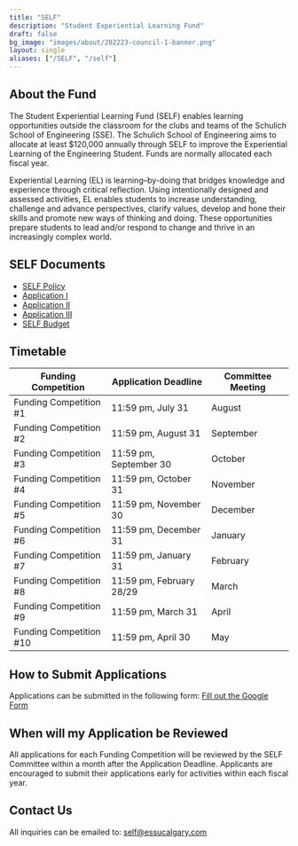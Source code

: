 ```yaml
---
title: "SELF"
description: "Student Experiential Learning Fund"
draft: false
bg_image: "images/about/202223-council-1-banner.png"
layout: single
aliases: ["/SELF", "/self"]
---
```


## About the Fund

The Student Experiential Learning Fund (SELF) enables learning opportunities outside the classroom for the clubs and teams of the Schulich School of Engineering (SSE). The Schulich School of Engineering aims to allocate at least $120,000 annually through SELF to improve the Experiential Learning of the Engineering Student. Funds are normally allocated each fiscal year.

Experiential Learning (EL) is learning–by-doing that bridges knowledge and experience through critical reflection. Using intentionally designed and assessed activities, EL enables students to increase understanding, challenge and advance perspectives, clarify values, develop and hone their skills and promote new ways of thinking and doing. These opportunities prepare students to lead and/or respond to change and thrive in an increasingly complex world.

## SELF Documents

- [SELF Policy](https://drive.google.com/uc?export=download&id=1OV_3d5Fc66r_arvA5TPMRwO6hUIZ2huL)
- [Application I](https://drive.google.com/uc?export=download&id=1Cp3U-inwozhLcXVaDgGUFenjIQsJ_lLO)
- [Application II](https://drive.google.com/uc?export=download&id=1MKIwP0hxg2tMOs69DqHe5xfXZwzNE0FC)
- [Application III](https://drive.google.com/uc?export=download&id=1ZzvlRGocqbx7jtY7LPAgrytf8jKblQlm)
- [SELF Budget](https://drive.google.com/uc?export=download&id=1QAg6bJp2fvDYtjYXKMWizPPdNvQUE52x)

## Timetable

| Funding Competition     | Application Deadline     | Committee Meeting |
| ----------------------- | ------------------------ | ----------------- |
| Funding Competition #1  | 11:59 pm, July 31        | August            |
| Funding Competition #2  | 11:59 pm, August 31      | September         |
| Funding Competition #3  | 11:59 pm, September 30   | October           |
| Funding Competition #4  | 11:59 pm, October 31     | November          |
| Funding Competition #5  | 11:59 pm, November 30    | December          |
| Funding Competition #6  | 11:59 pm, December 31    | January           |
| Funding Competition #7  | 11:59 pm, January 31     | February          |
| Funding Competition #8  | 11:59 pm, February 28/29 | March             |
| Funding Competition #9  | 11:59 pm, March 31       | April             |
| Funding Competition #10 | 11:59 pm, April 30       | May               |

## How to Submit Applications

<!-- Applications can be submitted via email [self@essucalgary.com](mailto:self@essucalgary.com) by attaching the appropriate application form as listed above. See the Timetable section for deadlines. -->

Applications can be submitted in the following form: 
[Fill out the Google Form](https://docs.google.com/forms/d/e/1FAIpQLSfADwktbAx7EXFzmplq2JAwGamyyjemsTw834QHyc1rIryqMg/viewform)

## When will my Application be Reviewed

All applications for each Funding Competition will be reviewed by the SELF Committee within a month after the Application Deadline. Applicants are encouraged to submit their applications early for activities within each fiscal year.

## Contact Us

All inquiries can be emailed to: [self@essucalgary.com](mailto:self@essucalgary.com)
